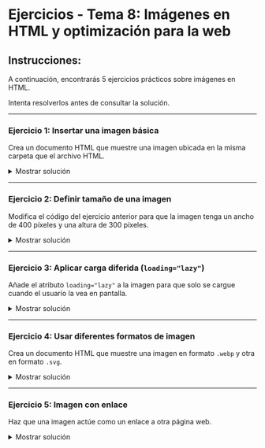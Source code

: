 # **Ejercicios - Tema 8: Imágenes en HTML y optimización para la web**

## **Instrucciones:**

A continuación, encontrarás 5 ejercicios prácticos sobre imágenes en HTML.

Intenta resolverlos antes de consultar la solución.

---

### **Ejercicio 1: Insertar una imagen básica**

Crea un documento HTML que muestre una imagen ubicada en la misma carpeta que el archivo HTML.

<details><summary>Mostrar solución</summary>

```html
<img src="imagen.jpg" alt="Descripción de la imagen" />
```

</details>

---

### **Ejercicio 2: Definir tamaño de una imagen**

Modifica el código del ejercicio anterior para que la imagen tenga un ancho de 400 píxeles y una altura de 300 píxeles.

<details><summary>Mostrar solución</summary>

```html
<img
  src="imagen.jpg"
  width="400"
  height="300"
  alt="Imagen con tamaño definido"
/>
```

</details>

---

### **Ejercicio 3: Aplicar carga diferida (`loading="lazy"`)**

Añade el atributo `loading="lazy"` a la imagen para que solo se cargue cuando el usuario la vea en pantalla.

<details><summary>Mostrar solución</summary>

```html
<img src="imagen.jpg" alt="Imagen con carga diferida" loading="lazy" />
```

</details>

---

### **Ejercicio 4: Usar diferentes formatos de imagen**

Crea un documento HTML que muestre una imagen en formato `.webp` y otra en formato `.svg`.

<details><summary>Mostrar solución</summary>

```html
<img src="imagen.webp" alt="Imagen en formato WebP" />
<img src="logo.svg" alt="Logotipo en formato SVG" />
```

</details>

---

### **Ejercicio 5: Imagen con enlace**

Haz que una imagen actúe como un enlace a otra página web.

<details><summary>Mostrar solución</summary>

```html
<a href="https://www.ejemplo.com">
  <img src="imagen.jpg" alt="Imagen con enlace" />
</a>
```

</details>

